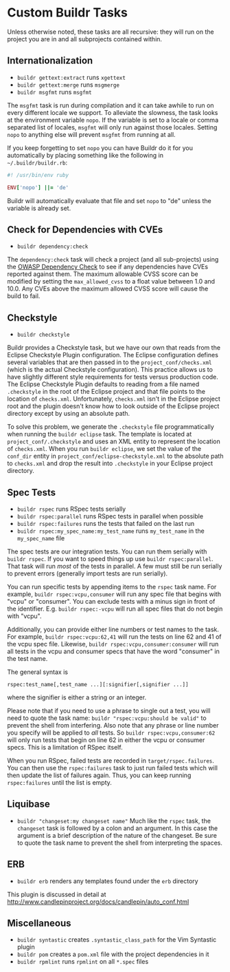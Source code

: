 # Custom Buildr Tasks
Unless otherwise noted, these tasks are all recursive: they will run on
the project you are in and all subprojects contained within.

## Internationalization
* `buildr gettext:extract` runs `xgettext`
* `buildr gettext:merge` runs `msgmerge`
* `buildr msgfmt` runs `msgfmt`

The `msgfmt` task is run during compilation and it can take awhile to run on
every different locale we support.  To alleviate the slowness, the task looks
at the environment variable `nopo`.  If the variable is set to a locale or
comma separated list of locales, `msgfmt` will only run against those locales.
Setting `nopo` to anything else will prevent `msgfmt` from running at all.

If you keep forgetting to set `nopo` you can have Buildr do it for you
automatically by placing something like the following in `~/.buildr/buildr.rb`:

```ruby
#! /usr/bin/env ruby

ENV['nopo'] ||= 'de'
```

Buildr will automatically evaluate that file and set `nopo` to "de" unless
the variable is already set.

## Check for Dependencies with CVEs
* `buildr dependency:check`

The `dependency:check` task will check a project (and all sub-projects) using
the [OWASP Dependency
Check](https://www.owasp.org/index.php/OWASP_Dependency_Check) to see if any
dependencies have CVEs reported against them.  The maximum allowable CVSS
score can be modified by setting the `max_allowed_cvss` to a float value
between 1.0 and 10.0.  Any CVEs above the maximum allowed CVSS score will
cause the build to fail.

## Checkstyle
* `buildr checkstyle`

Buildr provides a Checkstyle task, but we have our own that reads from the
Eclipse Checkstyle Plugin configuration.  The Eclipse configuration defines
several variables that are then passed in to the `project_conf/checks.xml`
(which is the actual Checkstyle configuration).  This practice allows us to
have slightly different style requirements for tests versus production code.
The Eclipse Checkstyle Plugin defaults to reading from a file named
`.checkstyle` in the root of the Eclipse project and that file points to the
location of `checks.xml`.  Unfortunately, `checks.xml` isn't in the Eclipse
project root and the plugin doesn't know how to look outside of the Eclipse
project directory except by using an absolute path.

To solve this problem, we generate the `.checkstyle` file programmatically when
running the `buildr eclipse` task.  The template is located at
`project_conf/.checkstyle` and uses an XML entity to represent the location of
`checks.xml`.  When you run `buildr eclipse`, we set the value of the
`conf_dir` entity in `project_conf/eclipse-checkstyle.xml`  to the absolute
path to `checks.xml` and drop the result into `.checkstyle` in your Eclipse
project directory.

## Spec Tests
* `buildr rspec` runs RSpec tests serially
* `buildr rspec:parallel` runs RSpec tests in parallel when possible
* `buildr rspec:failures` runs the tests that failed on the last run
* `buildr rspec:my_spec_name:my_test_name` runs `my_test_name` in the
  `my_spec_name` file

The spec tests are our integration tests.  You can run them serially with
`buildr rspec`.  If you want to speed things up use `buildr rspec:parallel`.
That task will run *most* of the tests in parallel.  A few must still be run
serially to prevent errors (generally import tests are run serially).

You can run specific tests by appending items to the `rspec` task name.  For
example, `buildr rspec:vcpu,consumer` will run any spec file that begins with
"vcpu" or "consumer".  You can exclude tests with a minus sign in front of the
identifier.  E.g. `buildr rspec:-vcpu` will run all spec files that do not
begin with "vcpu".

Additionally, you can provide either line numbers or test names to the task.
For example, `buildr rspec:vcpu:62,41` will run the tests on line 62 and 41 of
the vcpu spec file.  Likewise, `buildr rspec:vcpu,consumer:consumer` will run
all tests in the vcpu and consumer specs that have the word "consumer" in the
test name.

The general syntax is

```
rspec:test_name[,test_name ...][:signifier[,signifier ...]]
```

where the signifier is either a string or an integer.

Please note that if you need to use a phrase to single out a test, you will
need to quote the task name: `buildr "rspec:vcpu:should be valid"` to prevent
the shell from interfering.  Also note that any phrase or line number you
specify will be applied to *all* tests.  So `buildr rspec:vcpu,consumer:62`
will only run tests that begin on line 62 in either the vcpu or consumer specs.
This is a limitation of RSpec itself.

When you run RSpec, failed tests are recorded in `target/rspec.failures`.  You
can then use the `rspec:failures` task to just run failed tests which will then
update the list of failures again.  Thus, you can keep running `rspec:failures`
until the list is empty.

## Liquibase
* `buildr "changeset:my changeset name"`
  Much like the `rspec` task, the `changeset` task is followed by a
  colon and an argument.  In this case the argument is a brief description of
  the nature of the changeset.  Be sure to quote the task name to prevent the
  shell from interpreting the spaces.

## ERB
* `buildr erb` renders any templates found under the `erb` directory

This plugin is discussed in detail at
<http://www.candlepinproject.org/docs/candlepin/auto_conf.html>

## Miscellaneous
* `buildr syntastic` creates `.syntastic_class_path` for the Vim Syntastic plugin
* `buildr pom` creates a `pom.xml` file with the project dependencies in it
* `buildr rpmlint` runs `rpmlint` on all `*.spec` files

